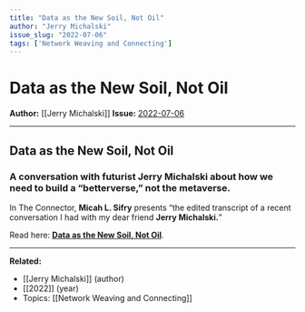 ```yaml
---
title: "Data as the New Soil, Not Oil"
author: "Jerry Michalski"
issue_slug: "2022-07-06"
tags: ['Network Weaving and Connecting']
---
```


# Data as the New Soil, Not Oil

**Author:** [[Jerry Michalski]]
**Issue:** [2022-07-06](https://plex.collectivesensecommons.org/2022-07-06/)

---

## Data as the New Soil, Not Oil
### A conversation with futurist Jerry Michalski about how we need to build a “betterverse,” not the metaverse.
In The Connector, **Micah L. Sifry** presents “the edited transcript of a recent conversation I had with my dear friend **Jerry Michalski.**”

Read here: [**Data as the New Soil, Not Oil**](https://theconnector.substack.com/p/data-as-the-new-soil-not-oil).

---

**Related:**
- [[Jerry Michalski]] (author)
- [[2022]] (year)
- Topics: [[Network Weaving and Connecting]]

